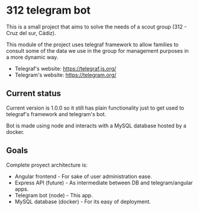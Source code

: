 # 312 telegram bot
 
This is a small project that aims to solve the needs of a scout group (312 - Cruz del sur, Cádiz).

This module of the project uses telegraf framework to allow families to consult some of the data we use in the group for management purposes in a more dynamic way.
 
* Telegraf's website: https://telegraf.js.org/
* Telegram's website: https://telegram.org/
 
 ## Current status
 
 Current version is 1.0.0 so it still has plain functionality just to get used to telegraf's framework and telegram's bot.
 
 Bot is made using node and interacts with a MySQL database hosted by a docker.
 
 
 ## Goals
 
 Complete proyect architecture is:
   * Angular frontend - For sake of user administration ease.
   * Express API (future) - As intermediate between DB and telegram/angular apps.
   * Telegram bot (node) - This app.
   * MySQL database (docker) - For its easy of deployment.
